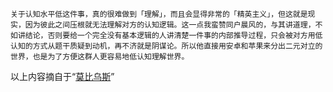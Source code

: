 `关于认知水平低这件事，真的很难做到「理解」，而且会显得非常的「精英主义」，但这就是现实，因为彼此之间压根就无法理解对方的认知逻辑。这一点我蛮赞同户晨风的，与其讲道理，不如讲结论，否则要给一个完全没有基本逻辑的人讲清楚一件事的内部推导过程，只会被对方用低认知的方式从题干质疑到动机，再不济就是阴谋论。所以他直接用安卓和苹果来分出二元对立的世界，也是为了方便这群人更容易地低认知理解世界。`

以上内容摘自于“[莫比乌斯](https://onojyun.com/2025/09/30/%E8%AE%A4%E7%9F%A5%E9%99%8D%E7%BB%B4%E7%9A%84%E7%8E%8B%E7%89%8C%EF%BC%9A%E5%8F%97%E5%AE%B3%E8%80%85%E6%9C%89%E7%BD%AA%E8%AE%BA/)”